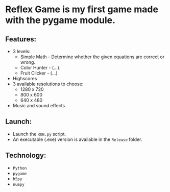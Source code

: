 # Reflex Game is my first game made with the pygame module. 
## Features:
* 3 levels:
  * Simple Math - Determine whether the given equations are correct or wrong.
  * Color Hunter - (...).
  * Fruit Clicker - (...)
* Highscores
* 3 available resolutions to choose:
  * 1280 x 720
  * 800 x 600
  * 640 x 480
* Music and sound effects

## Launch:
* Launch the ```RUN.py``` script.
* An executable (.exe) version is available in the ```Release``` folder.

## Technology:
* ```Python```
* ```pygame```
* ```h5py```
* ```numpy```
